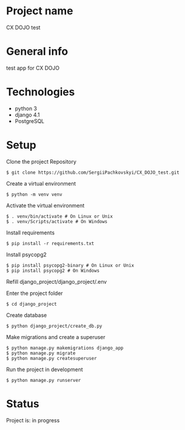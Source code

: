 # Project name
CX DOJO test

# General info
test app for CX DOJO

# Technologies
* python 3
* django 4.1
* PostgreSQL

# Setup

Clone the project Repository
```
$ git clone https://github.com/SergiiPachkovskyi/CX_DOJO_test.git
```

Create a virtual environment
``` 
$ python -m venv venv 
```

Activate the virtual environment
``` 
$ . venv/bin/activate # On Linux or Unix
$ . venv/Scripts/activate # On Windows  
```

Install requirements

```
$ pip install -r requirements.txt
```

Install psycopg2

```
$ pip install psycopg2-binary # On Linux or Unix
$ pip install psycopg2 # On Windows
```

Refill django_project/django_project/.env

Enter the project folder
``` 
$ cd django_project
```

Create database

``` 
$ python django_project/create_db.py
```

Make migrations and create a superuser
``` 
$ python manage.py makemigrations django_app
$ python manage.py migrate
$ python manage.py createsuperuser
``` 

Run the project in development 
``` 
$ python manage.py runserver
```

# Status
Project is: in progress
